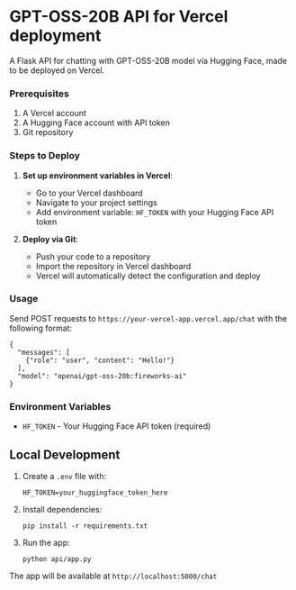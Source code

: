 # GPT-OSS-20B API for Vercel deployment

A Flask API for chatting with GPT-OSS-20B model via Hugging Face, made to be deployed on Vercel.

### Prerequisites
1. A Vercel account
2. A Hugging Face account with API token
3. Git repository

### Steps to Deploy

1. **Set up environment variables in Vercel**:
   - Go to your Vercel dashboard
   - Navigate to your project settings
   - Add environment variable: `HF_TOKEN` with your Hugging Face API token

2. **Deploy via Git**:
   - Push your code to a repository
   - Import the repository in Vercel dashboard
   - Vercel will automatically detect the configuration and deploy


### Usage

Send POST requests to `https://your-vercel-app.vercel.app/chat` with the following format:

```
{
  "messages": [
    {"role": "user", "content": "Hello!"}
  ],
  "model": "openai/gpt-oss-20b:fireworks-ai"
}
```

### Environment Variables

- `HF_TOKEN` - Your Hugging Face API token (required)

## Local Development

1. Create a `.env` file with:
   ```
   HF_TOKEN=your_huggingface_token_here
   ```

2. Install dependencies:
   ```
   pip install -r requirements.txt
   ```

3. Run the app:
   ```
   python api/app.py
   ```

The app will be available at `http://localhost:5000/chat`
